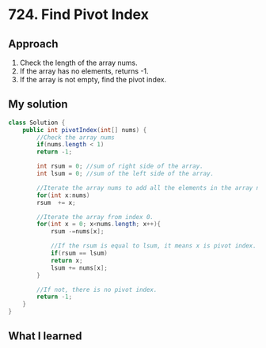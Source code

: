 # 724. Find Pivot Index

## Approach
1. Check the length of the array nums. 
2. If the array has no elements, returns -1. 
3. If the array is not empty, find the pivot index. 

## My solution

```java
class Solution {
    public int pivotIndex(int[] nums) {
        //Check the array nums
        if(nums.length < 1)
        return -1; 

        int rsum = 0; //sum of right side of the array. 
        int lsum = 0; //sum of the left side of the array. 

        //Iterate the array nums to add all the elements in the array nums. 
        for(int x:nums)
        rsum  += x; 

        //Iterate the array from index 0. 
        for(int x = 0; x<nums.length; x++){
            rsum -=nums[x]; 

            //If the rsum is equal to lsum, it means x is pivot index.  
            if(rsum == lsum)
            return x;
            lsum += nums[x]; 
        }

        //If not, there is no pivot index. 
        return -1; 
    }
}
```
## What I learned
